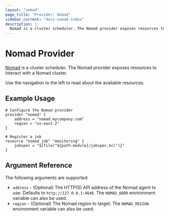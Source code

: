 ```yaml
---
layout: "nomad"
page_title: "Provider: Nomad"
sidebar_current: "docs-nomad-index"
description: |-
  Nomad is a cluster scheduler. The Nomad provider exposes resources to interact with a Nomad cluster.
---
```


# Nomad Provider

[Nomad](https://www.nomadproject.io) is a cluster scheduler. The Nomad
provider exposes resources to interact with a Nomad cluster.

Use the navigation to the left to read about the available resources.

## Example Usage

```
# Configure the Nomad provider
provider "nomad" {
    address = "nomad.mycompany.com"
    region = "us-east-2"
}

# Register a job
resource "nomad_job" "monitoring" {
    jobspec = "${file("${path.module}/jobspec.hcl")}"
}
```

## Argument Reference

The following arguments are supported:

* `address` - (Optional) The HTTP(S) API address of the Nomad agent to use. Defaults to `http://127.0.0.1:4646`. The `NOMAD_ADDR` environment variable can also be used.
* `region` - (Optional) The Nomad region to target. The `NOMAD_REGION` environment variable can also be used.
